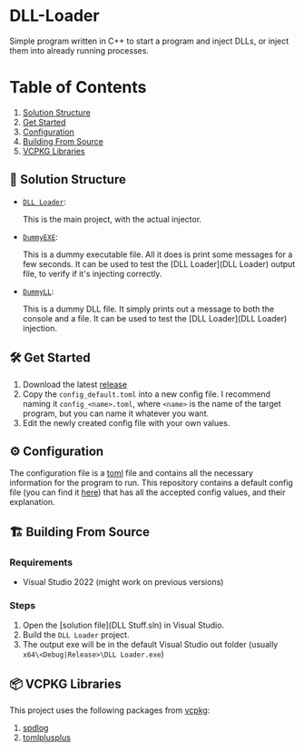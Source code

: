 # DLL-Loader
Simple program written in C++ to start a program and inject DLLs, or inject them into already running processes.

# Table of Contents
1. [Solution Structure](#solution-structure)
2. [Get Started](#get-started)
3. [Configuration](#configuration)
4. [Building From Source](#building-from-source)
5. [VCPKG Libraries](#vcpkg-libraries)

<a id="solution-structure"></a>
## 📁 Solution Structure
- [`DLL Loader`](DLL%20Loader):

  This is the main project, with the actual injector.

- [`DummyEXE`](DummyEXE):

  This is a dummy executable file. All it does is print some messages for a few seconds. It can be used to test the [DLL Loader](DLL Loader) output file, to verify if it's injecting correctly.

- [`DummyLL`](DummyLL):

  This is a dummy DLL file. It simply prints out a message to both the console and a file. It can be used to test the [DLL Loader](DLL Loader) injection.

<a id="get-started"></a>
## 🛠 Get Started
1. Download the latest [release](https://github.com/Adamasnaldo/DLL-Loader/releases/latest)
2. Copy the `config_default.toml` into a new config file. I recommend naming it `config_<name>.toml`, where `<name>` is the name of the target program, but you can name it whatever you want.
3. Edit the newly created config file with your own values.

<a id="configuration"></a>
## ⚙ Configuration
The configuration file is a [toml](https://toml.io/) file and contains all the necessary information for the program to run.
This repository contains a default config file (you can find it [here](config_default.toml)) that has all the accepted config values, and their explanation.

<a id="building-from-source"></a>
## 🏗️ Building From Source

### Requirements
- Visual Studio 2022 (might work on previous versions)

### Steps
1. Open the [solution file](DLL Stuff.sln) in Visual Studio.
2. Build the `DLL Loader` project.
3. The output exe will be in the default Visual Studio out folder (usually `x64\<Debug|Release>\DLL Loader.exe`)

<a id="vcpkg-libraries"></a>
## 📦 VCPKG Libraries
This project uses the following packages from [vcpkg](https://vcpkg.io/):
1. [spdlog](https://github.com/gabime/spdlog)
2. [tomlplusplus](https://marzer.github.io/tomlplusplus/)
